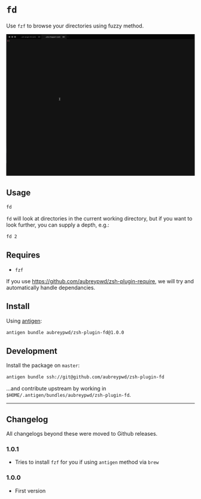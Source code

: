 # `fd`

Use `fzf` to browse your directories using fuzzy method.

![Screenshot](screenshot.gif)

## Usage

```bash
fd
```

`fd` will look at directories in the current working directory, but if you want to look further, you can supply a depth, e.g.:

```bash
fd 2
```

## Requires

- `fzf`

If you use https://github.com/aubreypwd/zsh-plugin-require, we will try and automatically handle dependancies.

## Install

Using [antigen](https://github.com/zsh-users/antigen):

```bash
antigen bundle aubreypwd/zsh-plugin-fd@1.0.0
```

## Development

Install the package on `master`:

```bash
antigen bundle ssh://git@github.com/aubreypwd/zsh-plugin-fd
```

...and contribute upstream by working in `$HOME/.antigen/bundles/aubreypwd/zsh-plugin-fd`.

---

## Changelog

All changelogs beyond these were moved to Github releases.

### 1.0.1

- Tries to install `fzf` for you if using `antigen` method via `brew`

### 1.0.0

- First version

